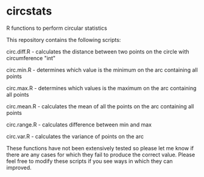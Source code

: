 # circstats
R functions to perform circular statistics


This repository contains the following scripts:

circ.diff.R - calculates the distance between two points on the circle with circumference "int"

circ.min.R - determines which value is the minimum on the arc containing all points

circ.max.R - determines which values is the maximum on the arc containing all points

circ.mean.R - calculates the mean of all the points on the arc containing all points

circ.range.R - calculates difference between min and max

circ.var.R - calculates the variance of points on the arc


These functions have not been extensively tested so please let me know if there are any cases for which they fail to produce the correct value. Please feel free to modify these scripts if you see ways in which they can improved.
  
